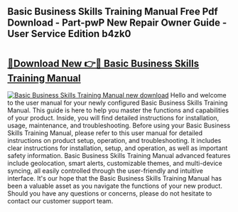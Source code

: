 ## Basic Business Skills Training Manual Free Pdf Download - Part-pwP New Repair Owner Guide - User Service Edition b4zk0

# <h2><a href="http://cf15427.oget.top/?id=Basic+Business+Skills+Training+Manual">🔗Download New 👉🔴 Basic Business Skills Training Manual</a></h2>

[![Basic Business Skills Training Manual new download](https://i.imgur.com/5g1atiW.png)](http://cf15427.oget.top/?id=Basic+Business+Skills+Training+Manual)
Hello and welcome to the user manual for your newly configured Basic Business Skills Training Manual. This guide is here to help you master the functions and capabilities of your product. Inside, you will find detailed instructions for installation, usage, maintenance, and troubleshooting. Before using your Basic Business Skills Training Manual, please refer to this user manual for detailed instructions on product setup, operation, and troubleshooting. It includes clear instructions for installation, setup, and operation, as well as important safety information. Basic Business Skills Training Manual advanced features include geolocation, smart alerts, customizable themes, and multi-device syncing, all easily controlled through the user-friendly and intuitive interface. It's our hope that the Basic Business Skills Training Manual has been a valuable asset as you navigate the functions of your new product. Should you have any questions or concerns, please do not hesitate to contact our customer support team.
